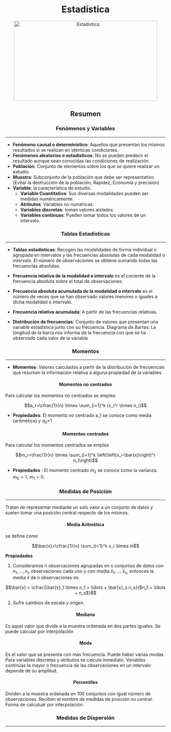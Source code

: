 <h1 align="center">
    Estadística
</h1>

<div align="center">
    <img width="450" height="250" src="https://cdn.euroinnova.edu.es/img/subidasEditor/8-1595978597.jpg" alt="Estadistica">
</div>

<h2 align="center">
    Resumen
</h2>

<h3 align="center">
    Fenómenos y Variables
</h3>

---

* **Fenómeno causal o determinístico**: Aquellos que presentan los mismos resultados si se realizan en idénticas condiciones.
* **Fenómenos aleatorios o estadísticos**: No se pueden predecir el resultado aunque sean conocidas las condiciones de realización.
* **Población**: Conjunto de elementos sobre los que se quiere realizar un estudio.
* **Muestra**: Subconjunto de la población que debe ser representativo. (Evitar la destrucción de la población, Rapidez, Economía y precisión)
* **Variable**: la característica de estudio.
    * **Variable Cuantitativa**: Sus diversas modalidades pueden ser medidas numéricamente.
    * **Atributos**: Variables no numéricas.
    * **Variables discretas**: toman valores aislados.
    * **Variables continuas**: Pueden tomar todos los valores de un intervalo.

<h3 align="center">
    Tablas Estadísticas
</h3>

---

* **Tablas estadísticas**: Recogen las modalidades de forma individual o agrupada en intervalos y las frecuencias absolutas de cada modalidad o intervalo.  El número de observaciones se obtiene sumando todas las frecuencias absolutas.
* **Frecuencia relativa de la modalidad o intervalo** es el cociente de la frecuencia absoluta sobre el total de observaciones.
* **Frecuencia absoluta acumulada de la modalidad o intervalo** es el número de veces que se han observado valores menores o iguales a dicha modalidad o intervalo.
* **Frecuencia relativa acumulada**: A partir de las frecuencias relativas.

* **Distribución de frecuencias**: Conjunto de valores que presentan una variable estadística junto con su frecuencia.
Diagrama de Barras: La longitud de la barra nos informa de la frecuencia con que se ha observado cada valor de la variable
<h3 align="center">
    Momentos
</h3>

---

* **Momentos**: Valores calculados a partir de la distribución de frecuencias que resumen la información relativa a alguna propiedad de la variables.
<h4 align="center">
Momentos no centrados
</h4>

Para calcular los momentos no centrados se emplea

$$a_r=\cfrac{1}{n} \times \sum_{i=1}^k (x_i^r \times n_i)$$

* **Propiedades**: El momento no centrado a_1 se conoce como media (aritmética) y $a_0$=1



<h4 align="center">
Momentos centrados
</h4>

Para calcular los momentos centrados se emplea

```math
m_r=\frac{1}{n} \times \sum_{i=1}^k \left(\left(x_i-\bar{x}\right)^r n_i\right)
```
* **Propiedades** : El momento centrado $m_2$ se conoce como la varianza. $m_0=1$, $m_1=0$. 

<h3 align="center">
Medidas de Posición
</h3>

---

Tratan de representar mediante un solo valor a un conjunto de datos y suelen tomar una posición central respecto de los mismos.
<h4 align="center">
Media Aritmética
</h4>

se define como 
```math
\bar{x}=\cfrac{1}{n} \sum_{i=1}^k x_i \times ni
```
**Propiedades**

1. Consideramos n observaciones agrupadas en s conjuntos de datos con $n_1,\ldots,n_s$ observaciones cada uno y con media $\bar{x}_1,\ldots,\bar{x}_s$, entonces la media $\bar{x}$ de n observaciones es:
```math
\bar{x} = \cfrac{\bar{x}_1 \times n_1 + \ldots + \bar{x}_s n_s}{$n_1 + \ldots  + n_s$}
```
2. Sufre cambios de escala y origen.

<h4 align="center">
Mediana
</h4>

Es aquel valor que divide a la muestra ordenada en dos partes iguales. Se puede calcular por interpolación

<h4 align="center">
Moda
</h4>

Es el valor que se presenta con más frecuencia. Puede haber varias modas. Para variables discretas y atributos se calcula inmediato. Variables continúas la mayor o frecuencia de las observaciones en un intervalo depende de su amplitud.


<h4 align="center">
Percentiles
</h4>

Dividen a la muestra ordenada en 100 conjuntos con igual número de observaciones. Reciben el nombre de medidas de posición no central. Forma de calculuar por interpolación.

<h3 align="center">
Medidas de Dispersión
</h3>

---
